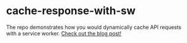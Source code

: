 # cache-response-with-sw

The repo demonstrates how you would dynamically cache API requests with a service worker. [Check out the blog post!](link)
